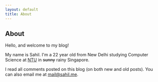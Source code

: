 ```yaml
---
layout: default
title: About
---
```

<!-- <p class="alert">While I add information to this page, here's a link to <a href="http://www.blogger.com/profile/09162474412144906326">my Blogger profile</a>.</p> -->

## About

Hello, and welcome to my blog!

My name is Sahil. I'm a 22 year old from New Delhi studying Computer Science at [NTU][] in <del>sunny</del> rainy Singapore.

I read all comments posted on this blog (on both new and old posts). You can also email me at <mail@sahil.me>.

[NTU]: http://www.ntu.edu.sg/